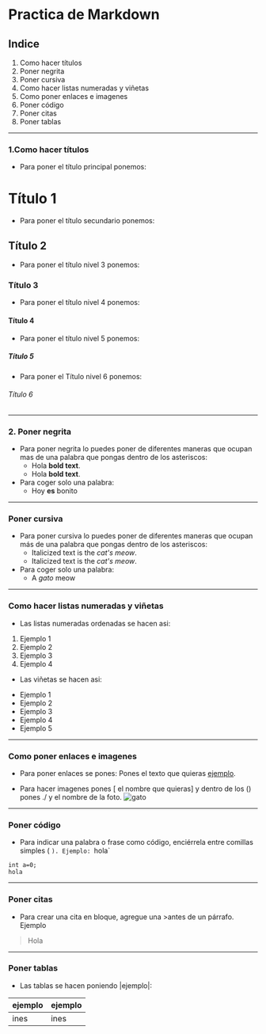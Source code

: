 # Practica de Markdown
## Indice
1. Como hacer títulos
2. Poner negrita
3. Poner cursiva
4. Como hacer listas numeradas y viñetas
5. Como poner enlaces e imagenes
6. Poner código
7. Poner citas
8. Poner tablas
-------------------------------
### 1.Como hacer títulos
- Para poner el título principal ponemos:
# Título 1
- Para poner el título secundario ponemos:
## Título 2
- Para poner el título nivel 3 ponemos:
### Título 3
- Para poner el título nivel 4 ponemos:
#### Título 4
- Para poner el título nivel 5 ponemos:
##### Título 5
- Para poner el Título nivel 6 ponemos:
###### Título 6
-------------------------------
### 2. Poner negrita
- Para poner negrita lo puedes poner de diferentes maneras que ocupan mas de una palabra que pongas dentro de los asteriscos:
    - Hola **bold text**.
    - Hola __bold text__.
- Para coger solo una palabra:
    -  Hoy **es** bonito
-------------------------------
### Poner cursiva
- Para poner cursiva lo puedes poner de diferentes maneras que ocupan más de una palabra que pongas dentro de los asteriscos:
  - Italicized text is the *cat's meow*.
  - Italicized text is the _cat's meow_.
- Para coger solo una palabra:
    - A *gato* meow
-------------------------------
### Como hacer listas numeradas y viñetas
- Las listas numeradas ordenadas se hacen asi:
1. Ejemplo 1
2. Ejemplo 2
3. Ejemplo 3
4. Ejemplo 4

- Las viñetas se hacen asi:
* Ejemplo 1
* Ejemplo 2
* Ejemplo 3
* Ejemplo 4
* Ejemplo 5
-------------------------------
### Como poner enlaces e imagenes
- Para poner enlaces se pones:
  Pones el texto que quieras [ejemplo](https://duckduckgo.com).
  
- Para hacer imagenes pones [ el nombre que quieras]  y dentro de los () pones ./ y el nombre de la foto.
![gato](./IMG-20241019-WA0011.jpeg)
-------------------------------
### Poner código
- Para indicar una palabra o frase como código, enciérrela entre comillas simples ( `).
Ejemplo: `hola`

```
int a=0;
hola

```

-------------------------------
### Poner citas
- Para crear una cita en bloque, agregue una >antes de un párrafo.
Ejemplo
> Hola 
> 
-------------------------------
### Poner tablas
- Las tablas se hacen poniendo |ejemplo|:
  
|ejemplo|ejemplo|
|------|------|
|ines  |ines  | 
  



